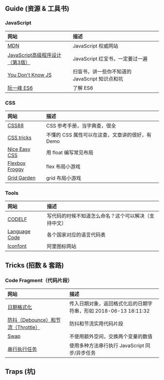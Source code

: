 ## Guide (资源 & 工具书)

### JavaScript

|网站|描述|
|:---|:---|
|[MDN](https://developer.mozilla.org/en-US/docs/Web/JavaScript)|JavaScript 权威网站|
|[JavaScript高级程序设计（第3版）](https://book.douban.com/subject/10546125/)|JavaScript 红宝书，一定要过一遍|
|[You Don't Know JS](https://book.douban.com/subject/25986786/)|扫盲书，讲一些你不知道的 JavaScript 知识点和坑|
|[阮一峰 ES6](http://es6.ruanyifeng.com/#docs/intro)|了解 ES6|

### CSS

|网站|描述|
|:---|:---|
|[CSS88](http://www.css88.com/book/css/)|CSS 参考手册，当字典查，很全|
|[CSS tricks](https://css-tricks.com)|不懂的 CSS 属性可以在这查，文章讲的很好，有 Demo|
|[Nice Easy CSS](http://nec.netease.com/library/category/#grid)|用 float 编写常见布局|
|[Flexbox Froggy](http://flexboxfroggy.com/)|flex 布局小游戏|
|[Grid Garden](http://cssgridgarden.com/)|grid 布局小游戏|

### Tools

|网站|描述|
|:---|:---|
|[CODELF](https://unbug.github.io/codelf/)|写代码的时候不知道怎么命名？这个可以解决（支持中文）|
|[Language Code](http://www.lingoes.cn/zh/translator/langcode.htm)|各个国家对应的语言代码表|
|[Iconfont](http://www.iconfont.cn/)|阿里图标网站|

## Tricks (招数 & 套路)

### Code Fragment（代码片段）
|网站|描述|
|:---|:---|
|[日期格式化](https://github.com/zaClub/za-tricks/issues/1)|传入日期对象，返回格式化后的日期字符串，形如 2018-06-13 18:11:32|
|[防抖（Debounce）和节流（Throttle）](https://github.com/PolluxLee/blog/issues/4)|防抖和节流实用代码片段|
|[Swap](https://github.com/PolluxLee/blog/issues/49)|不使用额外空间，交换两个变量的数值|
|[串行执行任务](https://github.com/AymaxLi/AymaxLi.github.io/issues/2)|使用多种方法串行执行 JavaScript 同步/异步任务|
## Traps (坑)
